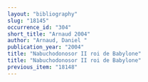 ```yaml
---
layout: "bibliography"
slug: "18145"
occurrence_id: "304"
short_title: "Arnaud 2004"
author: "Arnaud, Daniel "
publication_year: "2004"
title: "Nabuchodonosor II roi de Babylone"
title: "Nabuchodonosor II roi de Babylone"
previous_item: "18148"
---
```

